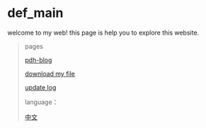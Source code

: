 # def_main
welcome to my web!
this page is help you to explore this website.
>pages
>
>[pdh-blog](/blog "my blog!!!!")
>
>[download my file](/download "download pages")
>
>[update log](/update.txt)
>
>language：
>
>[中文](/zhcn "中文！")
